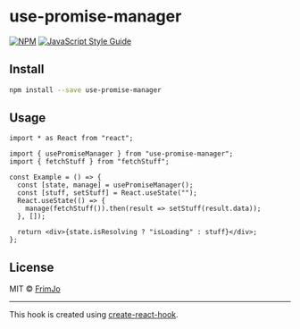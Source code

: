 # use-promise-manager

>

[![NPM](https://img.shields.io/npm/v/use-promise-manager.svg)](https://www.npmjs.com/package/use-promise-manager) [![JavaScript Style Guide](https://img.shields.io/badge/code_style-standard-brightgreen.svg)](https://standardjs.com)

## Install

```bash
npm install --save use-promise-manager
```

## Usage

```tsx
import * as React from "react";

import { usePromiseManager } from "use-promise-manager";
import { fetchStuff } from "fetchStuff";

const Example = () => {
  const [state, manage] = usePromiseManager();
  const [stuff, setStuff] = React.useState("");
  React.useState(() => {
    manage(fetchStuff()).then(result => setStuff(result.data));
  }, []);

  return <div>{state.isResolving ? "isLoading" : stuff}</div>;
};
```

## License

MIT © [FrimJo](https://github.com/FrimJo)

---

This hook is created using [create-react-hook](https://github.com/hermanya/create-react-hook).
